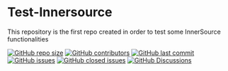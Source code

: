 # Test-Innersource
This repository is the first repo created in order to test some InnerSource functionalities 

[![GitHub repo size](https://img.shields.io/github/repo-size/udachima1/test-innersource?color=blueviolet)](https://github.com/udachima1/test-innersource)
[![GitHub contributors](https://img.shields.io/github/contributors/udachima1/test-innersource?color=blue)](https://github.com/udachima1/test-innersource)
[![GitHub last commit](https://img.shields.io/github/last-commit/udachima1/test-innersource?color=brightgreen)](https://github.com/udachima1/test-innersource)
[![GitHub issues](https://img.shields.io/github/issues/udachima1/test-innersource?color=red)](https://github.com/udachima1/test-innersource)
[![GitHub closed issues](https://img.shields.io/github/issues-closed/udachima1/test-innersource?color=yellow)](https://github.com/udachima1/test-innersource)
[![GitHub Discussions](https://img.shields.io/github/discussions/udachima1/test-innersource?color=greenyellow)](https://github.com/udachima1/test-innersource)
